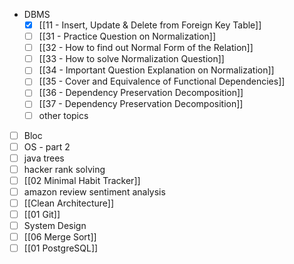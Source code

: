 - DBMS
	- [x] [[11 - Insert, Update & Delete from Foreign Key Table]]
	- [ ] [[31 - Practice Question on Normalization]]
	- [ ] [[32 - How to find out Normal Form of the Relation]]
	- [ ] [[33  - How to solve Normalization Question]]
	- [ ] [[34 - Important Question Explanation on Normalization]]
	- [ ] [[35 - Cover and Equivalence of Functional Dependencies]]
	- [ ] [[36 - Dependency Preservation Decomposition]]
	- [ ] [[37 - Dependency Preservation Decomposition]]
	- [ ] other topics

- [ ] Bloc
- [ ] OS - part 2
- [ ] java trees
- [ ] hacker rank solving
- [ ] [[02 Minimal Habit Tracker]]
- [ ] amazon review sentiment analysis 
- [ ] [[Clean Architecture]]
- [ ] [[01 Git]]
- [ ] System Design
- [ ] [[06 Merge Sort]]
- [ ] [[01 PostgreSQL]]